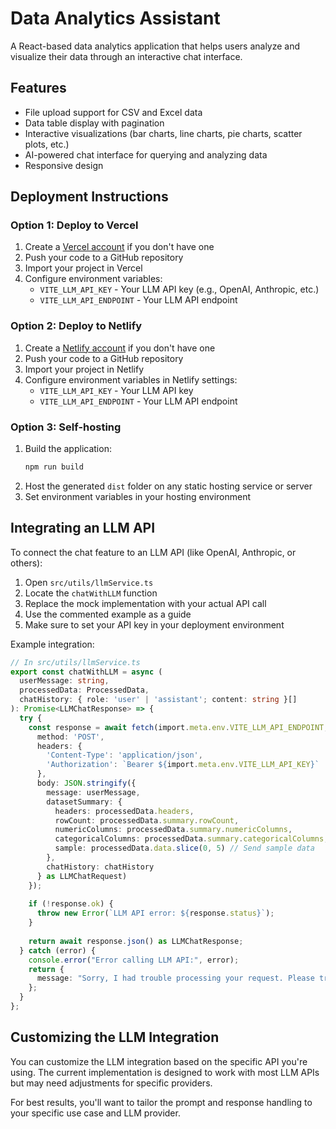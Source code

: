 
# Data Analytics Assistant

A React-based data analytics application that helps users analyze and visualize their data through an interactive chat interface.

## Features

- File upload support for CSV and Excel data
- Data table display with pagination
- Interactive visualizations (bar charts, line charts, pie charts, scatter plots, etc.)
- AI-powered chat interface for querying and analyzing data
- Responsive design

## Deployment Instructions

### Option 1: Deploy to Vercel

1. Create a [Vercel account](https://vercel.com/signup) if you don't have one
2. Push your code to a GitHub repository
3. Import your project in Vercel
4. Configure environment variables:
   - `VITE_LLM_API_KEY` - Your LLM API key (e.g., OpenAI, Anthropic, etc.)
   - `VITE_LLM_API_ENDPOINT` - Your LLM API endpoint

### Option 2: Deploy to Netlify

1. Create a [Netlify account](https://app.netlify.com/signup) if you don't have one
2. Push your code to a GitHub repository
3. Import your project in Netlify
4. Configure environment variables in Netlify settings:
   - `VITE_LLM_API_KEY` - Your LLM API key
   - `VITE_LLM_API_ENDPOINT` - Your LLM API endpoint

### Option 3: Self-hosting

1. Build the application:
   ```bash
   npm run build
   ```
2. Host the generated `dist` folder on any static hosting service or server
3. Set environment variables in your hosting environment

## Integrating an LLM API

To connect the chat feature to an LLM API (like OpenAI, Anthropic, or others):

1. Open `src/utils/llmService.ts`
2. Locate the `chatWithLLM` function
3. Replace the mock implementation with your actual API call
4. Use the commented example as a guide
5. Make sure to set your API key in your deployment environment

Example integration:

```typescript
// In src/utils/llmService.ts
export const chatWithLLM = async (
  userMessage: string,
  processedData: ProcessedData,
  chatHistory: { role: 'user' | 'assistant'; content: string }[]
): Promise<LLMChatResponse> => {
  try {
    const response = await fetch(import.meta.env.VITE_LLM_API_ENDPOINT, {
      method: 'POST',
      headers: {
        'Content-Type': 'application/json',
        'Authorization': `Bearer ${import.meta.env.VITE_LLM_API_KEY}`
      },
      body: JSON.stringify({
        message: userMessage,
        datasetSummary: {
          headers: processedData.headers,
          rowCount: processedData.summary.rowCount,
          numericColumns: processedData.summary.numericColumns,
          categoricalColumns: processedData.summary.categoricalColumns,
          sample: processedData.data.slice(0, 5) // Send sample data
        },
        chatHistory: chatHistory
      } as LLMChatRequest)
    });
    
    if (!response.ok) {
      throw new Error(`LLM API error: ${response.status}`);
    }
    
    return await response.json() as LLMChatResponse;
  } catch (error) {
    console.error("Error calling LLM API:", error);
    return {
      message: "Sorry, I had trouble processing your request. Please try again."
    };
  }
};
```

## Customizing the LLM Integration

You can customize the LLM integration based on the specific API you're using. The current implementation is designed to work with most LLM APIs but may need adjustments for specific providers.

For best results, you'll want to tailor the prompt and response handling to your specific use case and LLM provider.
